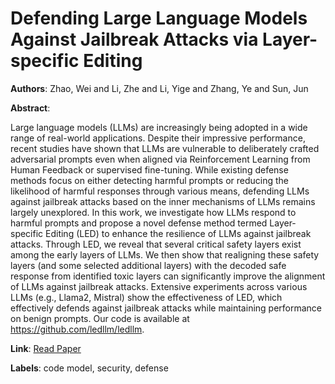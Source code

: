 # Defending Large Language Models Against Jailbreak Attacks via Layer-specific Editing

**Authors**: Zhao, Wei and Li, Zhe and Li, Yige and Zhang, Ye and Sun, Jun

**Abstract**:

Large language models (LLMs) are increasingly being adopted in a wide range of real-world applications. Despite their impressive performance, recent studies have shown that LLMs are vulnerable to deliberately crafted adversarial prompts even when aligned via Reinforcement Learning from Human Feedback or supervised fine-tuning. While existing defense methods focus on either detecting harmful prompts or reducing the likelihood of harmful responses through various means, defending LLMs against jailbreak attacks based on the inner mechanisms of LLMs remains largely unexplored. In this work, we investigate how LLMs respond to harmful prompts and propose a novel defense method termed Layer-specific Editing (LED) to enhance the resilience of LLMs against jailbreak attacks. Through LED, we reveal that several critical safety layers exist among the early layers of LLMs. We then show that realigning these safety layers (and some selected additional layers) with the decoded safe response from identified toxic layers can significantly improve the alignment of LLMs against jailbreak attacks. Extensive experiments across various LLMs (e.g., Llama2, Mistral) show the effectiveness of LED, which effectively defends against jailbreak attacks while maintaining performance on benign prompts. Our code is available at https://github.com/ledllm/ledllm.

**Link**: [Read Paper](https://aclanthology.org/2024.findings-emnlp.293)

**Labels**: code model, security, defense
